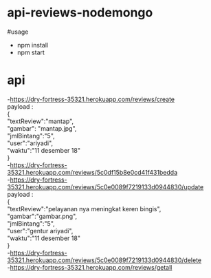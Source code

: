 # api-reviews-nodemongo

#usage
- npm install
- npm start
# api
-https://dry-fortress-35321.herokuapp.com/reviews/create <br>
payload : <br>
{ <br>
	"textReview":"mantap",<br>
	"gambar": "mantap.jpg",<br>
	"jmlBintang":"5",<br>
	"user":"ariyadi",<br>
	"waktu":"11 desember 18"<br>
}<br>
-https://dry-fortress-35321.herokuapp.com/reviews/5c0df15b8e0cd41f431bedda<br>
-https://dry-fortress-35321.herokuapp.com/reviews/5c0e0089f7219133d0944830/update<br>
payload :<br>
{<br>
	"textReview":"pelayanan nya meningkat keren bingis",<br>
	"gambar":"gambar.png",<br>
	"jmlBintang":"5",<br>
	"user":"gentur ariyadi",<br>
	"waktu":"11 desember 18"<br>
}<br>
-https://dry-fortress-35321.herokuapp.com/reviews/5c0e0089f7219133d0944830/delete<br>
-https://dry-fortress-35321.herokuapp.com/reviews/getall<br>